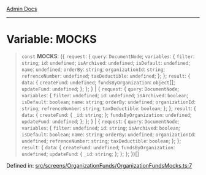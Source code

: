 [Admin Docs](/)

***

# Variable: MOCKS

> `const` **MOCKS**: (\{ `request`: \{ `query`: `DocumentNode`; `variables`: \{ `filter`: `string`; `id`: `undefined`; `isArchived`: `undefined`; `isDefault`: `undefined`; `name`: `undefined`; `orderBy`: `string`; `organizationId`: `string`; `refrenceNumber`: `undefined`; `taxDeductible`: `undefined`; \}; \}; `result`: \{ `data`: \{ `createFund`: `undefined`; `fundsByOrganization`: `object`[]; `updateFund`: `undefined`; \}; \}; \} \| \{ `request`: \{ `query`: `DocumentNode`; `variables`: \{ `filter`: `undefined`; `id`: `undefined`; `isArchived`: `boolean`; `isDefault`: `boolean`; `name`: `string`; `orderBy`: `undefined`; `organizationId`: `string`; `refrenceNumber`: `string`; `taxDeductible`: `boolean`; \}; \}; `result`: \{ `data`: \{ `createFund`: \{ `_id`: `string`; \}; `fundsByOrganization`: `undefined`; `updateFund`: `undefined`; \}; \}; \} \| \{ `request`: \{ `query`: `DocumentNode`; `variables`: \{ `filter`: `undefined`; `id`: `string`; `isArchived`: `boolean`; `isDefault`: `boolean`; `name`: `string`; `orderBy`: `undefined`; `organizationId`: `undefined`; `refrenceNumber`: `string`; `taxDeductible`: `boolean`; \}; \}; `result`: \{ `data`: \{ `createFund`: `undefined`; `fundsByOrganization`: `undefined`; `updateFund`: \{ `_id`: `string`; \}; \}; \}; \})[]

Defined in: [src/screens/OrganizationFunds/OrganizationFundsMocks.ts:7](https://github.com/gautam-divyanshu/talawa-admin/blob/7e5a95aa37ca1c5b95489b6b18ea8cf85fb3559b/src/screens/OrganizationFunds/OrganizationFundsMocks.ts#L7)
